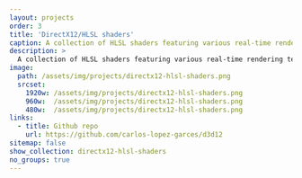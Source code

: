 ```yaml
---
layout: projects
order: 3
title: 'DirectX12/HLSL shaders'
caption: A collection of HLSL shaders featuring various real-time rendering techniques. (Assets by Frank Luna.)
description: >
  A collection of HLSL shaders featuring various real-time rendering techniques.
image: 
  path: /assets/img/projects/directx12-hlsl-shaders.png
  srcset: 
    1920w: /assets/img/projects/directx12-hlsl-shaders.png
    960w:  /assets/img/projects/directx12-hlsl-shaders.png
    480w:  /assets/img/projects/directx12-hlsl-shaders.png
links:
  - title: Github repo
    url: https://github.com/carlos-lopez-garces/d3d12
sitemap: false
show_collection: directx12-hlsl-shaders
no_groups: true
---
```

